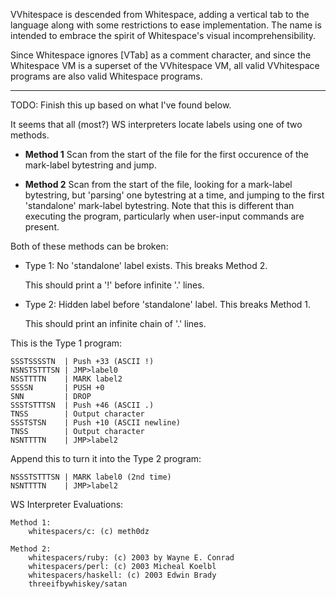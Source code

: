 VVhitespace is descended from Whitespace, adding a vertical tab to the language
along with some restrictions to ease implementation. The name is intended to
embrace the spirit of Whitespace's visual incomprehensibility.

Since Whitespace ignores [VTab] as a comment character, and since the
Whitespace VM is a superset of the VVhitespace VM, all valid VVhitespace
programs are also valid Whitespace programs.

--------------------------------------------------------------------------------

TODO: Finish this up based on what I've found below.

It seems that all (most?) WS interpreters locate labels using one of two methods.

  * **Method 1** Scan from the start of the file for the first occurence of the
    mark-label bytestring and jump.

  * **Method 2** Scan from the start of the file, looking for a mark-label
    bytestring, but 'parsing' one bytestring at a time, and jumping to the
    first 'standalone' mark-label bytestring. Note that this is different than
    executing the program, particularly when user-input commands are present.

Both of these methods can be broken:

  * Type 1: No 'standalone' label exists. This breaks Method 2.

    This should print a '!' before infinite '.' lines.

  * Type 2: Hidden label before 'standalone' label. This breaks Method 1.

    This should print an infinite chain of '.' lines.

This is the Type 1 program:

    SSSTSSSSTN  | Push +33 (ASCII !)
    NSNSTSTTTSN | JMP>label0
    NSSTTTTN    | MARK label2
    SSSSN       | PUSH +0
    SNN         | DROP
    SSSTSTTTSN  | Push +46 (ASCII .)
    TNSS        | Output character
    SSSTSTSN    | Push +10 (ASCII newline)
    TNSS        | Output character
    NSNTTTTN    | JMP>label2

Append this to turn it into the Type 2 program:

    NSSSTSTTTSN | MARK label0 (2nd time)
    NSNTTTTN    | JMP>label2

WS Interpreter Evaluations:

    Method 1:
        whitespacers/c: (c) meth0dz

    Method 2:
        whitespacers/ruby: (c) 2003 by Wayne E. Conrad
        whitespacers/perl: (c) 2003 Micheal Koelbl
        whitespacers/haskell: (c) 2003 Edwin Brady
        threeifbywhiskey/satan
